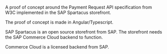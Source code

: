 A proof of concept around the Payment Request API specification from W3C implemented in the SAP Spartacus storefront.

The proof of concept is made in Angular/Typescript.

SAP Spartacus is an open source storefront from SAP. The storefront needs the SAP Commerce Cloud backend to function.

Commerce Cloud is a licensed backend from SAP.
